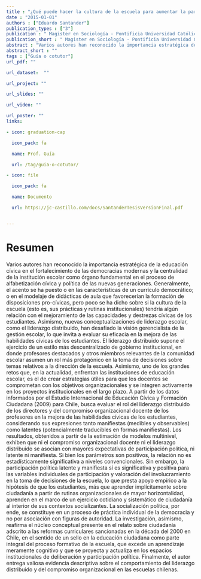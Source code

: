 ```yaml
---
title : "¿Qué puede hacer la cultura de la escuela para aumentar la participación política de sus estudiantes? Un estudio exploratorio sobre el rol del liderazgo distribuido y el compromiso organizacional docente en escuelas chilenas"
date : "2015-01-01"
authors : ["Eduardo Santander"]
publication_types : ["3"]
publication : " Magister en Sociología - Pontificia Universidad Católica de Chile. Santiago de Chile"
publication_short : " Magister en Sociología - Pontificia Universidad Católica de Chile. Santiago de Chile"
abstract : "Varios autores han reconocido la importancia estratégica de la educación cívica en el fortalecimiento de las democracias modernas y la centralidad de la institución escolar como órgano fundamental en el proceso de alfabetización cívica y política de las nuevas generaciones. Generalmente, el acento se ha puesto o en las características de un currículo democrático; o en el modelaje de didácticas de aula que favorecerían la formación de disposiciones pro-cívicas, pero poco se ha dicho sobre si la cultura de la escuela (esto es, sus prácticas y rutinas institucionales) tendría algún relación con el mejoramiento de las capacidades y destrezas cívicas de los estudiantes. Asimismo, nuevas conceptualizaciones de liderazgo escolar, como el liderazgo distribuido, han desafiado la visión gerencialista de la gestión escolar, lo que invita a evaluar su eficacia en la mejora de las habilidades cívicas de los estudiantes. El liderazgo distribuido supone el ejercicio de un estilo más descentralizado de gobierno institucional, en donde profesores destacados y otros miembros relevantes de la comunidad escolar asumen un rol más protagónico en la toma de decisiones sobre temas relativos a la dirección de la escuela. Asimismo, uno de los grandes retos que, en la actualidad, enfrentan las instituciones de educación escolar, es el de crear estrategias útiles para que los docentes se comprometan con los objetivos organizacionales y se integren activamente en los proyectos institucionales en el largo plazo. A partir de los datos informados por el Estudio Internacional de Educación Cívica y Formación Ciudadana (2009) para Chile, busca evaluar el rol del liderazgo distribuido de los directores y del compromiso organizacional docente de los profesores en la mejora de las habilidades cívicas de los estudiantes, considerando sus expresiones tanto manifiestas (medibles y observables) como latentes (potencialmente traducibles en formas manifiestas). Los resultados, obtenidos a partir de la estimación de modelos multinivel, exhiben que ni el compromiso organizacional docente ni el liderazgo distribuido se asocian con mayores expectativas de participación política, ni latente ni manifiesta. Si bien los parámetros son positivos, la relación no es estadísticamente significativa a niveles convencionales. Sin embargo, la participación política latente y manifiesta sí es significativa y positiva para las variables individuales de participación y valoración del involucramiento en la toma de decisiones de la escuela, lo que presta apoyo empírico a la hipótesis de que los estudiantes, más que aprender implícitamente sobre ciudadanía a partir de rutinas organizacionales de mayor horizontalidad, aprenden en el marco de un ejercicio cotidiano y sistemático de ciudadanía al interior de sus contextos socializantes. La socialización política, por ende, se constituye en un proceso de práctica individual de la democracia y no por asociación con figuras de autoridad. La investigación, asimismo, reafirma el núcleo conceptual presente en el relato sobre ciudadanía adscrito a las reformas curriculares sancionadas en la década del 2000 en Chile, en el sentido de un sello en la educación ciudadana como parte integral del proceso formativo de la escuela, que excede un aprendizaje meramente cognitivo y que se proyecta y actualiza en los espacios institucionales de deliberación y participación política. Finalmente, el autor entrega valiosa evidencia descriptiva sobre el comportamiento del liderazgo distribuido y del compromiso organizacional en las escuelas chilenas."
abstract_short : ""
tags : ["Guía o cotutor"]
url_pdf: ""

url_dataset:  ""

url_project: ""

url_slides: ""

url_video: ""

url_poster: ""
links:

- icon: graduation-cap

  icon_pack: fa

  name: Prof. Guía

  url: /tag/guia-o-cotutor/

- icon: file

  icon_pack: fa

  name: Documento

  url: https://jc-castillo.com/docs/SantanderTesisVersionFinal.pdf


---
```


# Resumen
Varios autores han reconocido la importancia estratégica de la educación cívica en el
fortalecimiento de las democracias modernas y la centralidad de la institución escolar
como órgano fundamental en el proceso de alfabetización cívica y política de las nuevas
generaciones. Generalmente, el acento se ha puesto o en las características de un
currículo democrático; o en el modelaje de didácticas de aula que favorecerían la
formación de disposiciones pro-cívicas, pero poco se ha dicho sobre si la cultura de la
escuela (esto es, sus prácticas y rutinas institucionales) tendría algún relación con el
mejoramiento de las capacidades y destrezas cívicas de los estudiantes. Asimismo,
nuevas conceptualizaciones de liderazgo escolar, como el liderazgo distribuido, han
desafiado la visión gerencialista de la gestión escolar, lo que invita a evaluar su eficacia
en la mejora de las habilidades cívicas de los estudiantes. El liderazgo distribuido
supone el ejercicio de un estilo más descentralizado de gobierno institucional, en donde
profesores destacados y otros miembros relevantes de la comunidad escolar asumen un
rol más protagónico en la toma de decisiones sobre temas relativos a la dirección de la
escuela. Asimismo, uno de los grandes retos que, en la actualidad, enfrentan las
instituciones de educación escolar, es el de crear estrategias útiles para que los docentes
se comprometan con los objetivos organizacionales y se integren activamente en los
proyectos institucionales en el largo plazo. A partir de los datos informados por el
Estudio Internacional de Educación Cívica y Formación Ciudadana (2009) para Chile,
busca evaluar el rol del liderazgo distribuido de los directores y del compromiso
organizacional docente de los profesores en la mejora de las habilidades cívicas de los
estudiantes, considerando sus expresiones tanto manifiestas (medibles y observables)
como latentes (potencialmente traducibles en formas manifiestas).
Los resultados, obtenidos a partir de la estimación de modelos multinivel, exhiben que
ni el compromiso organizacional docente ni el liderazgo distribuido se asocian con
mayores expectativas de participación política, ni latente ni manifiesta. Si bien los
parámetros son positivos, la relación no es estadísticamente significativa a niveles
convencionales. Sin embargo, la participación política latente y manifiesta sí es
significativa y positiva para las variables individuales de participación y valoración del
involucramiento en la toma de decisiones de la escuela, lo que presta apoyo empírico a
la hipótesis de que los estudiantes, más que aprender implícitamente sobre ciudadanía
a partir de rutinas organizacionales de mayor horizontalidad, aprenden en el marco de
un ejercicio cotidiano y sistemático de ciudadanía al interior de sus contextos
socializantes. La socialización política, por ende, se constituye en un proceso de práctica
individual de la democracia y no por asociación con figuras de autoridad. La
investigación, asimismo, reafirma el núcleo conceptual presente en el relato sobre
ciudadanía adscrito a las reformas curriculares sancionadas en la década del 2000 en
Chile, en el sentido de un sello en la educación ciudadana como parte integral del proceso
formativo de la escuela, que excede un aprendizaje meramente cognitivo y que se
proyecta y actualiza en los espacios institucionales de deliberación y participación
política. Finalmente, el autor entrega valiosa evidencia descriptiva sobre el
comportamiento del liderazgo distribuido y del compromiso organizacional en las
escuelas chilenas.
